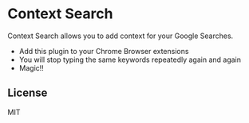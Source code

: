 # Context Search

Context Search allows you to add context for your Google Searches.

  - Add this plugin to your Chrome Browser extensions
  - You will stop typing the same keywords repeatedly again and again
  - Magic!!

License
----

MIT
